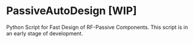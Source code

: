 # PassiveAutoDesign [WIP]
Python Script for Fast Design of RF-Passive Components.
This script is in an early stage of development.
